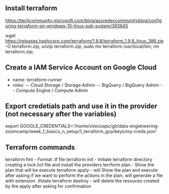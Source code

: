 ## Install terraform
https://techcommunity.microsoft.com/blog/azuredevcommunityblog/configuring-terraform-on-windows-10-linux-sub-system/393845

wget https://releases.hashicorp.com/terraform/1.9.8/terraform_1.9.8_linux_386.zip -O terraform.zip;
unzip terraform.zip;
sudo mv terraform /usr/local/bin;
rm terraform.zip;

## Create a IAM Service Account on Google Cloud
- name: terraform-runner
- roles:
-- Cloud Storage / Storage Admin
-- BigQuery / BigQuery Admin
-- Compute Engine / Compute Admin

## Export credetials path and use it in the provider (not necessary after the variables)
export GOOGLE_CREDENTIALS='/home/viniciuspc/git/data-engieneering-zoomcamp/week_1_basics_n_setup/1_terraform_gcp/keys/my-creds.json'

## Terraform commands
terraform fmt - Format .tf file
terraform init - Initiate terraform directory creating a lock.hcl file and install the providers
terrform plan - Show the plan that will be execute
terraform apply - will Show the plan and execute after asking if we want to perform the actions in the plan, will generate a file with extension .tfstate
terraform destroy - will delete the resouces created by the apply after asking for confirmation